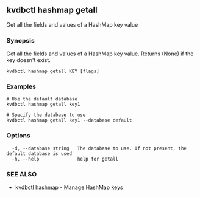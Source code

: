 ## kvdbctl hashmap getall

Get all the fields and values of a HashMap key value

### Synopsis

Get all the fields and values of a HashMap key value. Returns (None) if the key doesn't exist.

```
kvdbctl hashmap getall KEY [flags]
```

### Examples

```
# Use the default database
kvdbctl hashmap getall key1

# Specify the database to use
kvdbctl hashmap getall key1 --database default
```

### Options

```
  -d, --database string   The database to use. If not present, the default database is used
  -h, --help              help for getall
```

### SEE ALSO

* [kvdbctl hashmap](kvdbctl_hashmap.md)	 - Manage HashMap keys

